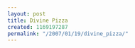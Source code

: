 ```yaml
---
layout: post
title: Divine Pizza
created: 1169197287
permalink: "/2007/01/19/divine_pizza/"
---
```


